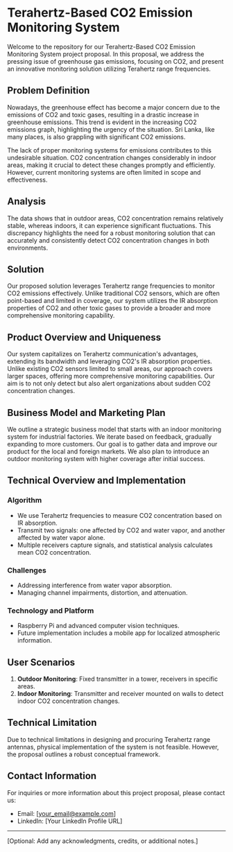 # Terahertz-Based CO2 Emission Monitoring System

Welcome to the repository for our Terahertz-Based CO2 Emission Monitoring System project proposal. In this proposal, we address the pressing issue of greenhouse gas emissions, focusing on CO2, and present an innovative monitoring solution utilizing Terahertz range frequencies.

## Problem Definition

Nowadays, the greenhouse effect has become a major concern due to the emissions of CO2 and toxic gases, resulting in a drastic increase in greenhouse emissions. This trend is evident in the increasing CO2 emissions graph, highlighting the urgency of the situation. Sri Lanka, like many places, is also grappling with significant CO2 emissions.

The lack of proper monitoring systems for emissions contributes to this undesirable situation. CO2 concentration changes considerably in indoor areas, making it crucial to detect these changes promptly and efficiently. However, current monitoring systems are often limited in scope and effectiveness.

## Analysis

The data shows that in outdoor areas, CO2 concentration remains relatively stable, whereas indoors, it can experience significant fluctuations. This discrepancy highlights the need for a robust monitoring solution that can accurately and consistently detect CO2 concentration changes in both environments.

## Solution

Our proposed solution leverages Terahertz range frequencies to monitor CO2 emissions effectively. Unlike traditional CO2 sensors, which are often point-based and limited in coverage, our system utilizes the IR absorption properties of CO2 and other toxic gases to provide a broader and more comprehensive monitoring capability.

## Product Overview and Uniqueness

Our system capitalizes on Terahertz communication's advantages, extending its bandwidth and leveraging CO2's IR absorption properties. Unlike existing CO2 sensors limited to small areas, our approach covers larger spaces, offering more comprehensive monitoring capabilities. Our aim is to not only detect but also alert organizations about sudden CO2 concentration changes.

## Business Model and Marketing Plan

We outline a strategic business model that starts with an indoor monitoring system for industrial factories. We iterate based on feedback, gradually expanding to more customers. Our goal is to gather data and improve our product for the local and foreign markets. We also plan to introduce an outdoor monitoring system with higher coverage after initial success.

## Technical Overview and Implementation

### Algorithm
- We use Terahertz frequencies to measure CO2 concentration based on IR absorption.
- Transmit two signals: one affected by CO2 and water vapor, and another affected by water vapor alone.
- Multiple receivers capture signals, and statistical analysis calculates mean CO2 concentration.

### Challenges
- Addressing interference from water vapor absorption.
- Managing channel impairments, distortion, and attenuation.

### Technology and Platform
- Raspberry Pi and advanced computer vision techniques.
- Future implementation includes a mobile app for localized atmospheric information.

## User Scenarios

1. **Outdoor Monitoring**: Fixed transmitter in a tower, receivers in specific areas.
2. **Indoor Monitoring**: Transmitter and receiver mounted on walls to detect indoor CO2 concentration changes.

## Technical Limitation

Due to technical limitations in designing and procuring Terahertz range antennas, physical implementation of the system is not feasible. However, the proposal outlines a robust conceptual framework.

## Contact Information

For inquiries or more information about this project proposal, please contact us:
- Email: [your_email@example.com]
- LinkedIn: [Your LinkedIn Profile URL]

---

[Optional: Add any acknowledgments, credits, or additional notes.]
